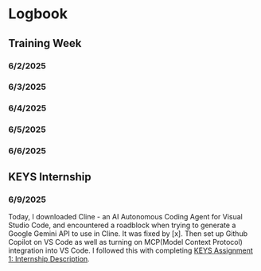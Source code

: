 # Logbook


## Training Week


### 6/2/2025
### 6/3/2025
### 6/4/2025
### 6/5/2025
### 6/6/2025

## KEYS Internship

### 6/9/2025
Today, I downloaded Cline - an AI Autonomous Coding Agent for Visual Studio Code, and encountered a roadblock when trying to generate a Google Gemini API to use in Cline. It was fixed by [x]. Then set up Github Copilot on VS Code as well as turning on MCP(Model Context Protocol) integration into VS Code. I followed this with completing [KEYS Assignment 1: Internship Description](assignment1.md).

